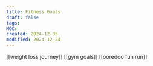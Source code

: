 ```yaml
---
title: Fitness Goals
draft: false
tags: 
MOC: 
created: 2024-12-05
modified: 2024-12-24
---
```


[[weight loss journey]]
[[gym goals]]
[[ooredoo fun run]]